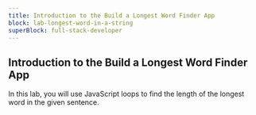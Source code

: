 ```yaml
---
title: Introduction to the Build a Longest Word Finder App
block: lab-longest-word-in-a-string
superBlock: full-stack-developer
---
```


## Introduction to the Build a Longest Word Finder App

In this lab, you will use JavaScript loops to find the length of the longest word in the given sentence.
